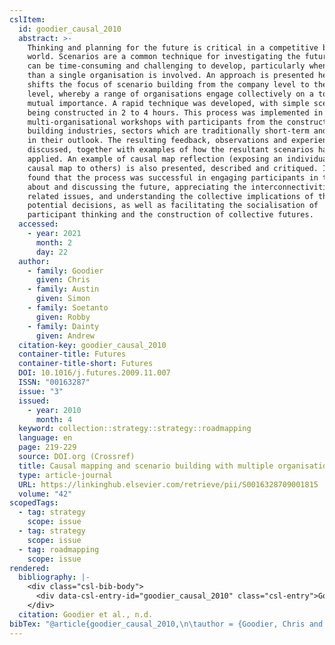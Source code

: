 ```yaml
---
cslItem:
  id: goodier_causal_2010
  abstract: >-
    Thinking and planning for the future is critical in a competitive business
    world. Scenarios are a common technique for investigating the future, but
    can be time-consuming and challenging to develop, particularly when more
    than a single organisation is involved. An approach is presented here which
    shifts the focus of scenario building from the company level to the sector
    level, whereby a range of organisations engage collectively on a topic of
    mutual importance. A rapid technique was developed, with simple scenarios
    being constructed in 2 to 4 hours. This process was implemented in 13
    multi-organisational workshops with participants from the construction and
    building industries, sectors which are traditionally short-term and reactive
    in their outlook. The resulting feedback, observations and experiences are
    discussed, together with examples of how the resultant scenarios have been
    applied. An example of causal map reflection (exposing an individual’s
    causal map to others) is also presented, described and critiqued. It was
    found that the process was successful in engaging participants in thinking
    about and discussing the future, appreciating the interconnectivities of the
    related issues, and understanding the collective implications of their
    potential decisions, as well as facilitating the socialisation of
    participant thinking and the construction of collective futures.
  accessed:
    - year: 2021
      month: 2
      day: 22
  author:
    - family: Goodier
      given: Chris
    - family: Austin
      given: Simon
    - family: Soetanto
      given: Robby
    - family: Dainty
      given: Andrew
  citation-key: goodier_causal_2010
  container-title: Futures
  container-title-short: Futures
  DOI: 10.1016/j.futures.2009.11.007
  ISSN: "00163287"
  issue: "3"
  issued:
    - year: 2010
      month: 4
  keyword: collection::strategy::strategy::roadmapping
  language: en
  page: 219-229
  source: DOI.org (Crossref)
  title: Causal mapping and scenario building with multiple organisations
  type: article-journal
  URL: https://linkinghub.elsevier.com/retrieve/pii/S0016328709001815
  volume: "42"
scopedTags:
  - tag: strategy
    scope: issue
  - tag: strategy
    scope: issue
  - tag: roadmapping
    scope: issue
rendered:
  bibliography: |-
    <div class="csl-bib-body">
      <div data-csl-entry-id="goodier_causal_2010" class="csl-entry">Goodier, C., Austin, S., Soetanto, R., &#38; Dainty, A. n.d.. Causal mapping and scenario building with multiple organisations. <i>Futures</i>, <i>42</i>(3), 219–229. https://doi.org/10.1016/j.futures.2009.11.007</div>
    </div>
  citation: Goodier et al., n.d.
bibTex: "@article{goodier_causal_2010,\n\tauthor = {Goodier, Chris and Austin, Simon and Soetanto, Robby and Dainty, Andrew},\n\tjournal = {Futures},\n\tnumber = {3},\n\tpages = {219--229},\n\ttitle = {Causal mapping and scenario building with multiple organisations},\n\thowpublished = {https://linkinghub.elsevier.com/retrieve/pii/S0016328709001815},\n\tvolume = {42},\n}\n\n"
---
```

